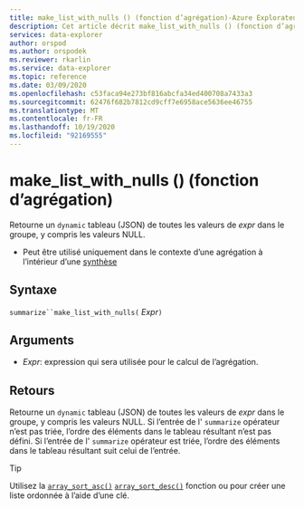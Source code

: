 ```yaml
---
title: make_list_with_nulls () (fonction d’agrégation)-Azure Explorateur de données | Microsoft Docs
description: Cet article décrit make_list_with_nulls () (fonction d’agrégation) dans Azure Explorateur de données.
services: data-explorer
author: orspod
ms.author: orspodek
ms.reviewer: rkarlin
ms.service: data-explorer
ms.topic: reference
ms.date: 03/09/2020
ms.openlocfilehash: c53faca94e273bf816abcfa34ed400708a7433a3
ms.sourcegitcommit: 62476f682b7812cd9cff7e6958ace5636ee46755
ms.translationtype: MT
ms.contentlocale: fr-FR
ms.lasthandoff: 10/19/2020
ms.locfileid: "92169555"
---
```

# <a name="make_list_with_nulls-aggregation-function"></a>make_list_with_nulls () (fonction d’agrégation)

Retourne un `dynamic` tableau (JSON) de toutes les valeurs de *expr* dans le groupe, y compris les valeurs NULL.

* Peut être utilisé uniquement dans le contexte d’une agrégation à l’intérieur d’une [synthèse](summarizeoperator.md)

## <a name="syntax"></a>Syntaxe

`summarize``make_list_with_nulls(` *Expr*`)`

## <a name="arguments"></a>Arguments

* *Expr*: expression qui sera utilisée pour le calcul de l’agrégation.

## <a name="returns"></a>Retours

Retourne un `dynamic` tableau (JSON) de toutes les valeurs de *expr* dans le groupe, y compris les valeurs NULL.
Si l’entrée de l' `summarize` opérateur n’est pas triée, l’ordre des éléments dans le tableau résultant n’est pas défini.
Si l’entrée de l' `summarize` opérateur est triée, l’ordre des éléments dans le tableau résultant suit celui de l’entrée.

> [!TIP]
> Utilisez la [`array_sort_asc()`](./arraysortascfunction.md) [`array_sort_desc()`](./arraysortdescfunction.md) fonction ou pour créer une liste ordonnée à l’aide d’une clé.
